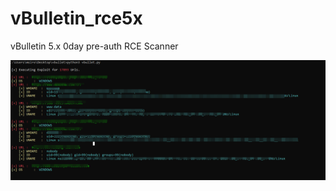# vBulletin_rce5x
vBulletin 5.x 0day pre-auth RCE Scanner

<img src=https://raw.githubusercontent.com/antichown/vBulletin_rce5x/master/rce.png>
